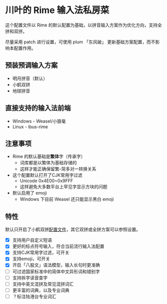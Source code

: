 # 川叶的 Rime 输入法私房菜

这个配置文件以 Rime 的默认配置为基础，以拼音输入方案作为优化方向，支持全拼和双拼。

尽量采用 patch 进行设置，可使用 plum 「东风破」 更新基础方案配置，而不影响本配置作用。

## 预装预调输入方案

* 明月拼音（默认）
* 小鹤双拼
* 地球拼音

## 直接支持的输入法前端

* Windows - Weasel/小狼毫
* Linux - ibus-rime

## 注意事项

* Rime 的默认基础是**繁体**字（传承字）
  * 词库都是以繁体为基础存储的
  * 这样才能正确保留繁-简多对一转换关系
* 这个配置默认打开了CJK常用字过滤
  * Unicode 0x4E00~0x9FFF
  * 这样避免大多数平台上罕见字显示方块的问题
* 默认启用了 emoji
  * Windows 下目前 Weasel 还只能显示黑白 emoji

## 特性

默认只开启了小鹤双拼[配置文件](double_pinyin_flypy.custom.yaml)，其它双拼或全拼方案可以参照设置。

- [x] 支持用户自定义短语
- [x] 更好的标点符号输入，符合当前流行输入法配置
- [x] 支持CJK常用字过滤，可开关
- [x] 支持emoji，可开关
- [x] 开启「八股文」语法模型，输入长句时更准确
- [ ] 可过滤国家标准中的简体中文异形词和错别字
- [ ] 支持拆字读音查字
- [ ] 支持中英文混拼及常见混拼词汇
- [ ] 更丰富的词典，以及专业词典
- [ ] ？标注陆港台专业词汇